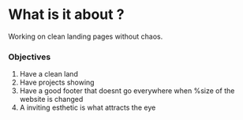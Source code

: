 #  What is it about ?

Working on clean landing pages without chaos.


### Objectives 

1. Have a clean land
2. Have projects showing
3. Have a good footer that doesnt go everywhere when %size of the website is changed
4. A inviting esthetic is what attracts the eye
